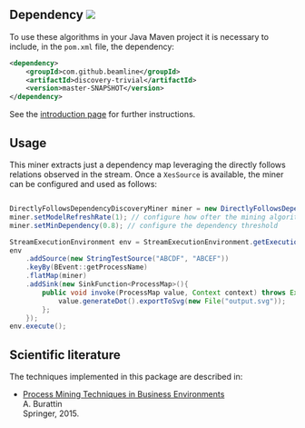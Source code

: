 ## Dependency [![](https://jitpack.io/v/beamline/discovery-trivial.svg)](https://jitpack.io/#beamline/discovery-trivial)

To use these algorithms in your Java Maven project it is necessary to include, in the `pom.xml` file, the dependency:
```xml
<dependency>
    <groupId>com.github.beamline</groupId>
    <artifactId>discovery-trivial</artifactId>
    <version>master-SNAPSHOT</version>
</dependency>
```
See the [introduction page](index.md) for further instructions.


## Usage


This miner extracts just a dependency map leveraging the directly follows relations observed in the stream. Once a `XesSource` is available, the miner can be configured and used as follows:

```java linenums="1"

DirectlyFollowsDependencyDiscoveryMiner miner = new DirectlyFollowsDependencyDiscoveryMiner();
miner.setModelRefreshRate(1); // configure how ofter the mining algorithm should emit a new model
miner.setMinDependency(0.8); // configure the dependency threshold

StreamExecutionEnvironment env = StreamExecutionEnvironment.getExecutionEnvironment();
env
	.addSource(new StringTestSource("ABCDF", "ABCEF"))
	.keyBy(BEvent::getProcessName)
	.flatMap(miner)
	.addSink(new SinkFunction<ProcessMap>(){
		public void invoke(ProcessMap value, Context context) throws Exception {
			value.generateDot().exportToSvg(new File("output.svg"));
		};
	});
env.execute();
```

## Scientific literature

The techniques implemented in this package are described in:

- [Process Mining Techniques in Business Environments](https://andrea.burattin.net/publications/monograph)  
A. Burattin  
Springer, 2015.